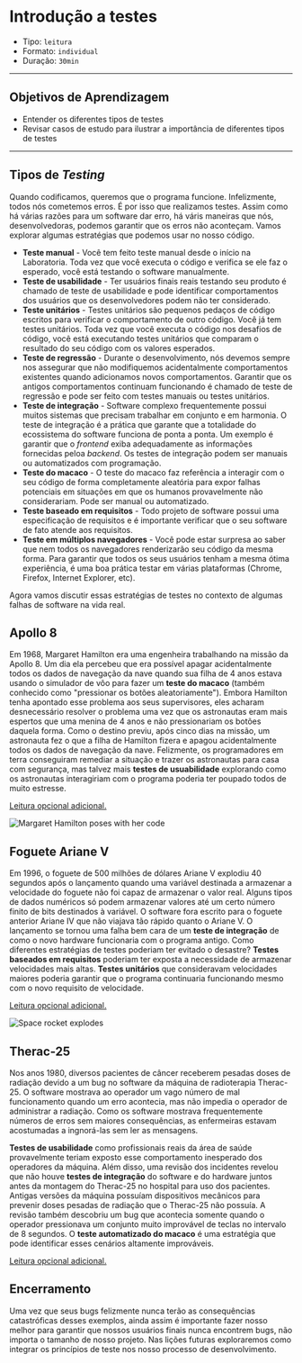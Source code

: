 # Introdução a testes

- Tipo: `leitura`
- Formato: `individual`
- Duração: `30min`

***

## Objetivos de Aprendizagem

- Entender os diferentes tipos de testes
- Revisar casos de estudo para ilustrar a importância de diferentes tipos de testes

***

## Tipos de _Testing_

Quando codificamos, queremos que o programa funcione. Infelizmente, todos nós cometemos erros. É por isso que realizamos testes. Assim como há várias razões para um software dar erro, há váris maneiras que nós, desenvolvedoras, podemos garantir que os erros não aconteçam. Vamos explorar algumas estratégias que podemos usar no nosso código.

- **Teste manual** - Você tem feito teste manual desde o início na Laboratoria. Toda vez que você executa o código e verifica se ele faz o esperado, você está testando o software manualmente.
- **Teste de usabilidade** - Ter usuários finais reais testando seu produto é chamado de teste de usabilidade e pode identificar comportamentos dos usuários que os desenvolvedores podem não ter considerado.
- **Teste unitários** - Testes unitários são pequenos pedaços de código escritos para verificar o comportamento de outro código. Você já tem testes unitários. Toda vez que você executa o código nos desafios de código, você está executando testes unitários que comparam o resultado do seu código com os valores esperados.
- **Teste de regressão** - Durante o desenvolvimento, nós devemos sempre nos assegurar que não modifiquemos acidentalmente comportamentos existentes quando adicionamos novos comportamentos. Garantir que os antigos comportamentos continuam funcionando é chamado de teste de regressão e pode ser feito com testes manuais ou testes unitários.
- **Teste de integração** - Software complexo frequentemente possui muitos sistemas que precisam trabalhar em conjunto e em harmonia. O teste de integração é a prática que garante que a totalidade do ecossistema do software funciona de ponta a ponta. Um exemplo é garantir que o _frontend_ exiba adequadamente as informações fornecidas peloa _backend_. Os testes de integração podem ser manuais ou automatizados com programação.
- **Teste do macaco** - O teste do macaco faz referência a interagir com o seu código de forma completamente aleatória para expor falhas potenciais em situações em que os humanos provavelmente não considerariam. Pode ser manual ou automatizado.
- **Teste baseado em requisitos** - Todo projeto de software possui uma especificação de requisitos e é importante verificar que o seu software de fato atende aos requisitos.
- **Teste em múltiplos navegadores** - Você pode estar surpresa ao saber que nem todos os navegadores renderizarão seu código da mesma forma. Para garantir que todos os seus usuários tenham a mesma ótima experiência, é uma boa prática testar em várias plataformas (Chrome, Firefox, Internet Explorer, etc).

Agora vamos discutir essas estratégias de testes no contexto de algumas falhas de software na vida real.

## Apollo 8

Em 1968, Margaret Hamilton era uma engenheira trabalhando na missão da Apollo 8. Um dia ela percebeu que era possível apagar acidentalmente todos os dados de navegação da nave quando sua filha de 4 anos estava usando o simulador de vôo para fazer um **teste do macaco** (também conhecido como "pressionar os botões aleatoriamente"). Embora Hamilton tenha apontado esse problema aos seus supervisores, eles acharam desnecessário resolver o problema uma vez que os astronautas eram mais espertos que uma menina de 4 anos e não pressionariam os botões daquela forma. Como o destino previu, após cinco dias na missão, um astronauta fez o que a filha de Hamilton fizera e apagou acidentalmente todos os dados de navegação da nave. Felizmente, os programadores em terra conseguiram remediar a situação e trazer os astronautas para casa com segurança, mas talvez mais **testes de usuabilidade** explorando como os astronautas interagiriam com o programa poderia ter poupado todos de muito estresse.

[Leitura opcional adicional.](http://sheromargarethamilton.wordpress.com)

![Margaret Hamilton poses with her code](http://www.grafoso.com/dc/wp-content/uploads/2016/07/ella-1.jpg)

## Foguete Ariane V

Em 1996, o foguete de 500 milhões de dólares Ariane V explodiu 40 segundos após o lançamento quando uma variável destinada a armazenar a velocidade do foguete não foi capaz de armazenar o valor real. Alguns tipos de dados numéricos só podem armazenar valores até um certo número finito de bits destinados à variável. O software fora escrito para o foguete anterior Ariane IV que não viajava tão rápido quanto o Ariane V. O lançamento se tornou uma falha bem cara de um **teste de integração** de como o novo hardware funcionaria com o programa antigo. Como diferentes estratégias de testes poderiam ter evitado o desastre? **Testes baseados em requisitos** poderiam ter exposta a necessidade de armazenar velocidades mais altas. **Testes unitários** que consideravam velocidades maiores poderia garantir que o programa continuaria funcionando mesmo com o novo requisito de velocidade.

[Leitura opcional adicional.](http://www.microsiervos.com/archivo/espacio/veinte-anos-explosion-primer-ariane-5-por-fallo-software.html)

![Space rocket explodes](https://www.viva64.com/media/images/content/b/0426_Space_error/image1.png)

## Therac-25

Nos anos 1980, diversos pacientes de câncer receberem pesadas doses de radiação devido a um bug no software da máquina de radioterapia Therac-25. O software mostrava ao operador um vago número de mal funcionamento quando um erro acontecia, mas não impedia o operador de administrar a radiação. Como os software mostrava frequentemente números de erros sem maiores consequências, as enfermeiras estavam acostumadas a ingnorá-las sem ler as mensagens.


**Testes de usabilidade** como profissionais reais da área de saúde provavelmente teriam exposto esse comportamento inesperado dos operadores da máquina. Além disso, uma revisão dos incidentes revelou que não houve **testes de integração** do software e do hardware juntos antes da montagem do Therac-25 no hospital para uso dos pacientes. Antigas versões da máquina possuíam dispositivos mecânicos para prevenir doses pesadas de radiação que o Therac-25 não possuía. A revisão também descobriu um bug que acontecia somente quando o operador pressionava um conjunto muito improvável de teclas no intervalo de 8 segundos. O **teste automatizado do macaco** é uma estratégia que pode identificar esses cenários altamente improváveis.

[Leitura opcional adicional.](https://es.wikipedia.org/wiki/Therac-25)

## Encerramento

Uma vez que seus bugs felizmente nunca terão as consequências catastróficas desses exemplos, ainda assim é importante fazer nosso melhor para garantir que nossos usuários finais nunca encontrem bugs, não importa o tamanho de nosso projeto. Nas lições futuras exploraremos como integrar os princípios de teste nos nosso processo de desenvolvimento.